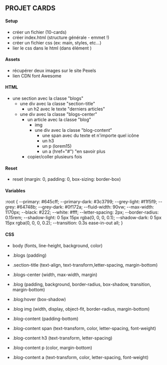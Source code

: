 ## PROJET CARDS

#### Setup

- créer un fichier (10-cards)
- créer index.html (structure générale - emmet !)
- créer un fichier css (ex: main, styles, etc...)
- lier le css dans le html (dans élément <head>)

#### Assets

- récupérer deux images sur le site Pexels
- lien CDN font Awesome

#### HTML

- une section avec la classe "blogs"
  - une div avec la classe "section-title"
    - un h2 avec le texte "derniers articles"
  - une div avec la classe "blogs-center"
    - un article avec la classe "blog"
      - img
      - une div avec la classe "blog-content"
        - une span avec du texte et n'importe quel icône
        - un h3
        - un p (lorem15)
        - un a (href="#") "en savoir plus
    - copier/coller plusieurs fois

#### Reset

- reset (margin: 0, padding: 0, box-sizing: border-box)

#### Variables

:root {
--primary: #645cff;
--primary-dark: #3c3799;
--grey-light: #f1f5f9;
--grey: #64748b;
--grey-dark: #0f172a;
--fluid-width: 90vw;
--max-width: 1170px;
--black: #222;
--white: #fff;
--letter-spacing: 2px;
--border-radius: 0.15rem;
--shadow-light: 0 5px 15px rgba(0, 0, 0, 0.1);
--shadow-dark: 0 5px 15px rgba(0, 0, 0, 0.2);
--transition: 0.3s ease-in-out all;
}

#### CSS

- body (fonts, line-height, background, color)
- .blogs (padding)
- .section-title (text-align, text-transform,letter-spacing, margin-bottom)

- .blogs-center (width, max-width, margin)
- .blog (padding, background, border-radius, box-shadow, transition, margin-bottom)
- .blog:hover (box-shadow)

- .blog img (width, display, object-fit, border-radius, margin-bottom)

- .blog-content (padding-bottom)
- .blog-content span (text-transform, color, letter-spacing, font-weight)
- .blog-content h3 (text-transform, letter-spacing)
- .blog-content p (color, margin-bottom)
- .blog-content
  a (text-transform, color, letter-spacing, font-weight)
